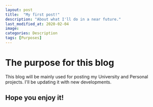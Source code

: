 ```yaml
---
layout: post
title:  "My first post!"
description: "About what I'll do in a near future."
last_modified_at: 2020-02-04
image:
categories: Description
tags: [Purposes]
---
```


# The purpose for this blog

This blog will be mainly used for posting my University and Personal projects. I'll be updating it with new developments.

## Hope you enjoy it!
